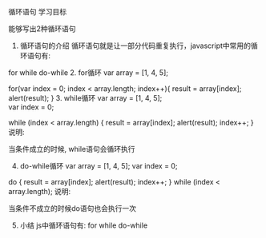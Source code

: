 循环语句
学习目标

能够写出2种循环语句
1. 循环语句的介绍
循环语句就是让一部分代码重复执行，javascript中常用的循环语句有:

for
while
do-while
2. for循环
var array = [1, 4, 5];

for(var index = 0; index < array.length; index++){
    result = array[index];
    alert(result);
}
3. while循环
var array = [1, 4, 5];        
var index = 0;

while (index < array.length) {
    result = array[index];
    alert(result);
    index++;
}
说明:

当条件成立的时候, while语句会循环执行

4. do-while循环
var array = [1, 4, 5];
var index = 0;

do {
    result = array[index];
    alert(result);
    index++;
} while (index < array.length);
说明:

当条件不成立的时候do语句也会执行一次

5. 小结
js中循环语句有:
for
while
do-while